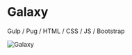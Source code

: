 # Galaxy
Gulp  / Pug    / HTML / CSS / JS  / Bootstrap

![Galaxy](https://github.com/zaki164/Galaxy/assets/92805900/47517d49-9cea-4e00-83f3-7b981ad6010b)
